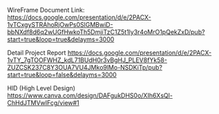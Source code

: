 WireFrame Document Link:
https://docs.google.com/presentation/d/e/2PACX-1vTCxgySTRAhoRjOwPs0SlGMBwiD-bbNXdf8d6q2wUGfHwkoTh5DmjiTzC1Z5t1ly3r4oMrO1pQekZxD/pub?start=true&loop=true&delayms=3000

Detail Project Report
https://docs.google.com/presentation/d/e/2PACX-1vTY_7gTOOFWHZ_kdL71BUdH0r3vBgHJ_PLEV8fYk58-ZUZCSK237C8Y3OUA7VU4JMko9lMo-NSDKiTp/pub?start=true&loop=false&delayms=3000

HlD (High Level Design)
https://www.canva.com/design/DAFgukDHS0o/XIh6XsQl-ChHdJTMVwIFcg/view#1
